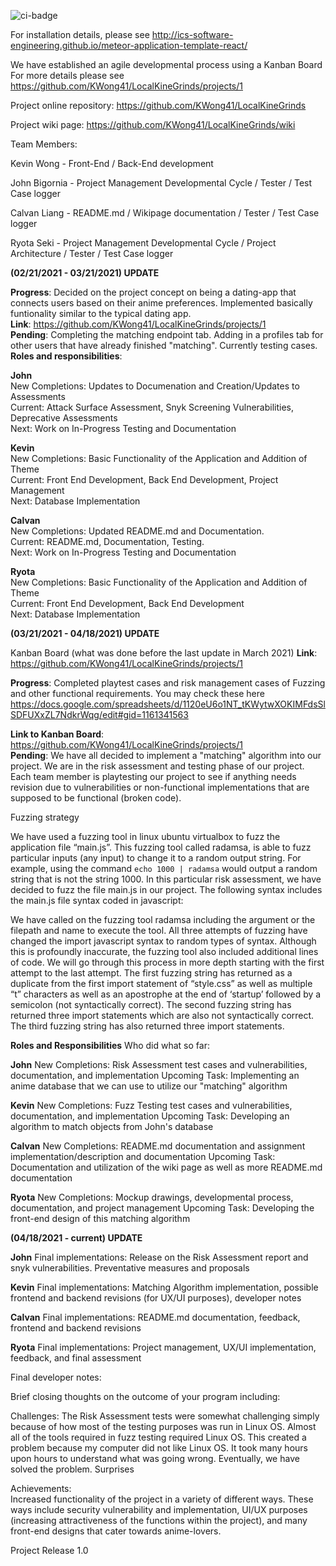 ![ci-badge](https://github.com/ics-software-engineering/meteor-application-template-react/workflows/ci-meteor-application-template-react/badge.svg)

For installation details, please see http://ics-software-engineering.github.io/meteor-application-template-react/

We have established an agile developmental process using a Kanban Board
For more details please see https://github.com/KWong41/LocalKineGrinds/projects/1

Project online repository:
https://github.com/KWong41/LocalKineGrinds

Project wiki page:
https://github.com/KWong41/LocalKineGrinds/wiki

Team Members:

Kevin Wong - Front-End / Back-End development

John Bigornia - Project Management Developmental Cycle / Tester / Test Case logger

Calvan Liang - README.md / Wikipage documentation / Tester / Test Case logger

Ryota Seki - Project Management Developmental Cycle / Project Architecture / Tester / Test Case logger

**(02/21/2021 - 03/21/2021) UPDATE**

**Progress**: Decided on the project concept on being a dating-app that connects users based on their anime preferences. Implemented basically funtionality similar to the typical dating app.  
**Link**: https://github.com/KWong41/LocalKineGrinds/projects/1  
**Pending**: Completing the matching endpoint tab. Adding in a profiles tab for other users that have already finished "matching". Currently testing cases.  
**Roles and responsibilities**:

**John**  
New Completions: Updates to Documenation and Creation/Updates to Assessments  
Current: Attack Surface Assessment, Snyk Screening Vulnerabilities, Deprecative Assessments  
Next: Work on In-Progress Testing and Documentation

**Kevin**  
New Completions: Basic Functionality of the Application and Addition of Theme  
Current: Front End Development, Back End Development, Project Management  
Next: Database Implementation

**Calvan**  
New Completions: Updated README.md and Documentation.  
Current: README.md, Documentation, Testing.  
Next: Work on In-Progress Testing and Documentation  

**Ryota**  
New Completions: Basic Functionality of the Application and Addition of Theme  
Current: Front End Development, Back End Development  
Next: Database Implementation  

**(03/21/2021 - 04/18/2021) UPDATE**

Kanban Board (what was done before the last update in March 2021)
**Link**: https://github.com/KWong41/LocalKineGrinds/projects/1  

**Progress**: Completed playtest cases and risk management cases of Fuzzing and other functional requirements.  You may check these here https://docs.google.com/spreadsheets/d/1120eU6o1NT_tKWytwXOKIMFdsSlSDFUXxZL7NdkrWqg/edit#gid=1161341563

**Link to Kanban Board**: https://github.com/KWong41/LocalKineGrinds/projects/1  
**Pending**:  We have all decided to implement a "matching" algorithm into our project.  We are in the risk assessment and testing phase of our project.  Each team member is playtesting our project to see if anything needs revision due to vulnerabilities or non-functional implementations that are supposed to be functional (broken code).

Fuzzing strategy

We have used a fuzzing tool in linux ubuntu virtualbox to fuzz the application file “main.js”.  This fuzzing tool called radamsa, is able to fuzz particular inputs (any input) to change it to a random output string.  For example, using the command `echo 1000 | radamsa` would output a random string that is not the string 1000.  In this particular risk assessment, we have decided to fuzz the file main.js in our project.  The following syntax includes the main.js file syntax coded in javascript:

We have called on the fuzzing tool radamsa including the argument or the filepath and name to execute the tool.  All three attempts of fuzzing have changed the import javascript syntax to random types of syntax.  Although this is profoundly inaccurate, the fuzzing tool also included additional lines of code.  We will go through this process in more depth starting with the first attempt to the last attempt.  The first fuzzing string has returned as a duplicate from the first import statement of “style.css” as well as multiple “t” characters as well as an apostrophe at the end of ‘startup’ followed by a semicolon (not syntactically correct). The second fuzzing string has returned three import statements which are also not syntactically correct.  The third fuzzing string has also returned three import statements.  

**Roles and Responsibilities**
Who did what so far: 

**John**
New Completions:  Risk Assessment test cases and vulnerabilities, documentation, and implementation
Upcoming Task:  Implementing an anime database that we can use to utilize our "matching" algorithm 

**Kevin**
New Completions:  Fuzz Testing test cases and vulnerabilities, documentation, and implementation
Upcoming Task:  Developing an algorithm to match objects from John's database

**Calvan**
New Completions:  README.md documentation and assignment implementation/description and documentation
Upcoming Task:  Documentation and utilization of the wiki page as well as more README.md documentation

**Ryota**
New Completions:  Mockup drawings, developmental process, documentation, and project management
Upcoming Task:  Developing the front-end design of this matching algorithm 

**(04/18/2021 - current) UPDATE**

**John**
Final implementations:  Release on the Risk Assessment report and snyk vulnerabilities.  Preventative measures and proposals

**Kevin**
Final implementations:  Matching Algorithm implementation, possible frontend and backend revisions (for UX/UI purposes), developer notes

**Calvan**
Final implementations:  README.md documentation, feedback, frontend and backend revisions

**Ryota**
Final implementations:  Project management, UX/UI implementation, feedback, and final assessment 

Final developer notes:

Brief closing thoughts on the outcome of your program including:

Challenges:  The Risk Assessment tests were somewhat challenging simply because of how most of the testing purposes was run in Linux OS.  Almost all of the tools required in fuzz testing required Linux OS.  This created a problem because my computer did not like Linux OS.  It took many hours upon hours to understand what was going wrong.  Eventually, we have solved the problem.
Surprises

Achievements:  
Increased functionality of the project in a variety of different ways.  These ways include security vulnerability and implementation, UI/UX purposes (increasing attractiveness of the functions within the project), and many front-end designs that cater towards anime-lovers.

Project Release 1.0